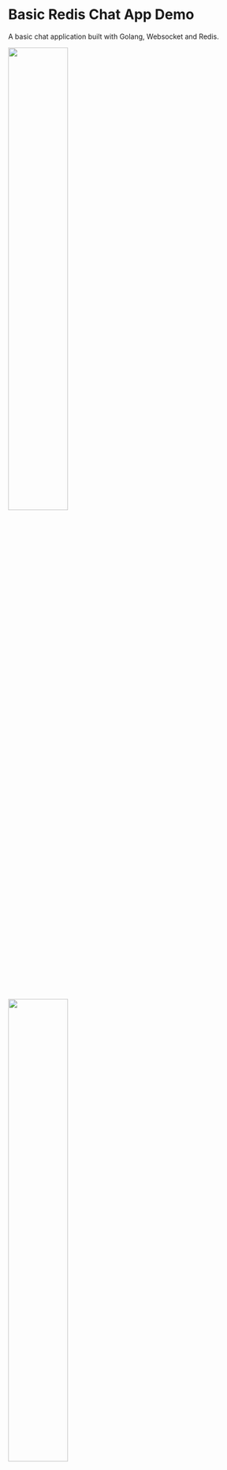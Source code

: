 # Basic Redis Chat App Demo

A basic chat application built with Golang, Websocket and Redis.

<a href="https://raw.githubusercontent.com/redis-developer/basic-redis-chat-app-demo-dotnet/main/docs/screenshot000.png?raw=true"><img src="https://raw.githubusercontent.com/redis-developer/basic-redis-chat-app-demo-dotnet/main/docs/screenshot000.png?raw=true" width="49%"></a>

<a href="https://raw.githubusercontent.com/redis-developer/basic-redis-chat-app-demo-dotnet/main/docs/screenshot001.png?raw=true"><img src="https://raw.githubusercontent.com/redis-developer/basic-redis-chat-app-demo-dotnet/main/docs/screenshot001.png?raw=true" width="49%"></a>

# Overview video

Here's a short video that explains the project and how it uses Redis:

[![Watch the video on YouTube](docs/YTThumbnail.png)](https://www.youtube.com/watch?v=miK7xDkDXF0)

## Technical Stacks

- Frontend - _React_, _Socket_
- Backend - _Go_, _Redis_ (go-redis/redis)

## How it works?

### Client Server

Communication build on websocket messages.

Client should handle messages from websocket with `onmessage(event)` event and processed it, where `event.data`
is stringify JSON.

Send request to server available with websocket `send(data)` function, where `data` is `JSON.stringify(Object)`.

Server receive and response stringify JSON object.

Usually for not atomic message sent with `type:"example"` server respond result will be with
same message type: `type:"example"`, for details see `Chat with websocket` block below.

Server not guarantee that responses is ordered as requests order.

As example:

Client requests

```
>>> Request A
>>> Request B
>>> Request C
```

May have responses in other order

```
<<< Response C
<<< Response A
<<< Response B
```

For complicated throws client should receive response for previous sent message before send next message.

As example in a pseudocode:

```
>>> Open websocket
<<< Waiting for message type ready
>>> Send message type signIn
<<< Waiting for message type authorized
>>> Send message type channelJoin
<<< Waiting for message type channelJoin
>>> Now send multiple message to websocket and multiple receive messages
```

### Registration

![How it works](docs/screenshot000.png)

#### User sign in

Login for chatting, if user not exist it will be created.

Send a message to websocket:

```
{
    type: "signIn",
    signIn: {
        username: "Username",
        password: "Password"
    }
}
```

Receive a message from websocket:

```
{
    type: "authorized",
    authorized: {
        userUUID: "123e4567-e89b-12d3-a456-426614174000",
        accessKey: "generated session access key"
    }
}
```

Send system message to all connected users on success:

```
{
    type: "sys",
    sys: {
        type: "signIn",
        signIn: {
            uuid: "123e4567-e89b-12d3-a456-426614174000",
            username: "Username"
        }
    }
}
```

##### Redis Commands

- Key for store user index by user UUID: `usersUUIDListIndex:<UserUUID>`
  - E.g `usersUUIDListIndex:123e4567-e89b-12d3-a456-426614174000`

###### How the data is stored:

User structure:

```
{
    UUID: "123e4567-e89b-12d3-a456-426614174000",
    Username: "User name",
    Password: "Password",
    AccessKey: "Access key",
    OnLine: true
}
```

- Add user to the end redis list, will return number of elements in success: `RPUSH users <JSON Stringify user structure>`. User index in the list is `<number of elements in list> - 1`

  - E.g `RPUSH users "{\"UUID\":\"123e4567-e89b-12d3-a456-426614174000\",\"Username\":\"User name\",\"Password\":\"Password\",\"AccessKey\":\"Access key\",\"OnLine\":true}"`

- Save index for search user by Username:

  - E.g `SET usersUsernameListIndex:123e4567-e89b-12d3-a456-426614174000 4` where 4 is **User Index**

- Save index for search user by UUID:

  - E.g `SET usersUUIDListIndex:123e4567-e89b-12d3-a456-426614174000 4`

- On error, we should remove index for search by Username:

  - E.g `DEL usersUsernameListIndex:123e4567-e89b-12d3-a456-426614174000`

- Set user online status, should expire after 60sec:
  - E.g `SETEX userStatus:123e4567-e89b-12d3-a456-426614174000 2021-04-06T12:53:10.436Z 60` where we pass the start date in the ISO string format.

###### How the data is accessed:

- Read user by UUID from redis KV, on exist will return user index for users list in redis:

  - E.g `GET usersUUIDListIndex:123e4567-e89b-12d3-a456-426614174000`

- Read user by username from redis KV, on exists will return user index for users list in redis:
  - E.g `GET usersUsernameListIndex:123e4567-e89b-12d3-a456-426614174000`

Key for store users in LList: `users`

- Read user from the start list by user index in list, will return json stringify on success:
  - E.g `lindex users 5` where **5** is index.

#### User sign up

New user registration, will append `signIn` on successful.

Send a message to websocket:

```
{
    type: "signUp",
    signUp: {
        username: "Username",
        password: "Password"
    }
}
```

Receive a message from websocket:

```
{
    type: "authorized",
    authorized: {
        userUUID: "123e4567-e89b-12d3-a456-426614174000",
        accessKey: "generated session access key"
    }
}
```

Each of authorized messages should contain authorized properties `userUUID` and `sessionUUID`, see details below.

Send system message to all connected users:

```
{
    type: "sys",
    sys: {
        type: "signIn",
        signIn: {
            uuid: "123e4567-e89b-12d3-a456-426614174000",
            username: "Username"
        }
    }
}
```

##### **Redis Commands**

Check the `Sign In` section for redis commands, it's the same

#### Logout user

This is atomic command without message body.

Send a message to websocket:

```
{
    type: "signOut",
    userUUID: "123e4567-e89b-12d3-a456-426614174000"
}
```

Receive a message from websocket:

```
{
    type: "signOut",
    signOut: {
        uuid: "123e4567-e89b-12d3-a456-426614174000"
    }
}
```

##### Redis Commands

##### How the data is stored:

On user exist and signed in, remove sign in data.

- Delete user access key:

  - E.g `DEL access_key:123e4567-e89b-12d3-a456-426614174000`

- Set user offline:
  - E.g `DEL userStatus:123e4567-e89b-12d3-a456-426614174000`

##### How the data is accessed:

- Check if user exist. Read user index by UUID from redis list:

  - E.g `GET usersUUIDListIndex:123e4567-e89b-12d3-a456-426614174000`

- Read user from redis list by an index:

  - E.g `LINDEX users 4` where 4 is **User Index**

- Read user online status (it called in `UserGet` method):
  - E.g `GET userStatus:123e4567-e89b-12d3-a456-426614174000`

#### Get users

This is atomic operation, it not expected `users` block in request.

Send a message to websocket:

```
{
    userUUID: "123e4567-e89b-12d3-a456-426614174000",
    type: "users"
}
```

Receive a message from websocket:

```
{
    type: "users",
    users: {
        total: 0,
        received: 0,
        users: [
            {
                UUID: "123e4567-e89b-12d3-a456-426614174000",
                Username: "User name",
                OnLine: true
            }
        ]
    }
}
```

##### Redis Commands

- Read number of users:
  - E.g `LLEN users`
- Read all users:
  - E.g `LRANGE users 0 10` where **10** is number of users.

#### Code Example: Prepare User Data in Redis HashSet

```Go
func (r *Redis) UserCreate(username, password string) (*User, error) {
    log.Println("UserCreate", fmt.Sprintf("[%s|%s]", username, password))

    if user, err := r.getUserFromListByUsername(username); err == nil {
        return user, nil
    }

    user := &User{
        UUID:     uuid.NewString(),
        Username: username,
        Password: password,
    }

    if err := r.addUser(user); err != nil {
        return nil, err
    }
    return user, nil
}
```

### Rooms

![How it works](docs/screenshot001.png)

After signIn/signUp client should send `channelJoin` for receive messages from specified channel.

With empty `channelJoin.recipientUUID` user will join to general channel.

For private channel set `channelJoin.recipientUUID` with valid `userUUID`.

Before channel join we should leave other channels if joined, user should have one joined channel.

Send a message to websocket:

```
{
    userUUID: "123e4567-e89b-12d3-a456-426614174000",
    sessionUUID: "123e4567-e89b-12d3-a456-426614174000",
    type: "channelJoin",
    channelJoin: {
        recipientUUID: "123e4567-e89b-12d3-a456-426614174000",
    }
}
```

Receive a message from websocket

```
{
    type: "channelJoin",
    channelJoin: {
        recipientUUID: "123e4567-e89b-12d3-a456-426614174000",
        messages: [ // array of messages in channel in desc order
            {
                UUID: "123e4567-e89b-12d3-a456-426614174000", // message UUID
                SenderUUID: "123e4567-e89b-12d3-a456-426614174000",
                Sender: {
                    UUID: "123e4567-e89b-12d3-a456-426614174000", //user UUID
                    Username: "User name"
                },
                RecipientUUID: "123e4567-e89b-12d3-a456-426614174000",
                Recipient: {
                    UUID: "123e4567-e89b-12d3-a456-426614174000", //user UUID
                    Username: "User name"
                },
                Message: "Text message",
                CreatedAt: "Message send date"
            }
        ],
        users: [ // array of joined users
            {
                UUID: "123e4567-e89b-12d3-a456-426614174000", //user UUID
                Username: "Username",
                OnLine: true
            }
        ]
    }
}
```

Send system message to all connected users:

```
{
    type: "sys",
    SUUID: "123e4567-e89b-12d3-a456-426614174000",
    userUUID: "123e4567-e89b-12d3-a456-426614174000",
    user: {
        UUID: "123e4567-e89b-12d3-a456-426614174000",
        Username: "User name",
        OnLine: true
    },
    sys: {
        type: "channelJoin",
        channelJoin: {
            recipientUUID: "123e4567-e89b-12d3-a456-426614174000"
        }
    }
}
```

#### Join to channel (room)

After signIn/signUp client should send `channelJoin` for receive messages from specified channel.

With empty `channelJoin.recipientUUID` user will join to general channel.

For private channel set `channelJoin.recipientUUID` with valid `userUUID`.

Before channel join we should leave other channels if joined, user should have one joined channel.

Send a message to websocket:

```
{
    userUUID: "123e4567-e89b-12d3-a456-426614174000",
    sessionUUID: "123e4567-e89b-12d3-a456-426614174000",
    type: "channelJoin",
    channelJoin: {
        recipientUUID: "123e4567-e89b-12d3-a456-426614174000",
    }
}
```

Receive a message from websocket

```
{
    type: "channelJoin",
    channelJoin: {
        recipientUUID: "123e4567-e89b-12d3-a456-426614174000",
        messages: [ // array of messages in channel in desc order
            {
                UUID: "123e4567-e89b-12d3-a456-426614174000", // message UUID
                SenderUUID: "123e4567-e89b-12d3-a456-426614174000",
                Sender: {
                    UUID: "123e4567-e89b-12d3-a456-426614174000", //user UUID
                    Username: "User name"
                },
                RecipientUUID: "123e4567-e89b-12d3-a456-426614174000",
                Recipient: {
                    UUID: "123e4567-e89b-12d3-a456-426614174000", //user UUID
                    Username: "User name"
                },
                Message: "Text message",
                CreatedAt: "Message send date"
            }
        ],
        users: [ // array of joined users
            {
                UUID: "123e4567-e89b-12d3-a456-426614174000", //user UUID
                Username: "Username",
                OnLine: true
            }
        ]
    }
}
```

Send system message to all connected users:

```
{
    type: "sys",
    SUUID: "123e4567-e89b-12d3-a456-426614174000",
    userUUID: "123e4567-e89b-12d3-a456-426614174000",
    user: {
        UUID: "123e4567-e89b-12d3-a456-426614174000",
        Username: "User name",
        OnLine: true
    },
    sys: {
        type: "channelJoin",
        channelJoin: {
            recipientUUID: "123e4567-e89b-12d3-a456-426614174000"
        }
    }
}
```

##### Redis Commands

Leave channel if joined before channel join, see redis flow in `Leave channel` section of this README.

#### How the data is stored:

- Save joined sender to channel `HSET channelUsers:<ChannelUUID> <SenderUUID> <Joined date as string>`:

  - E.g `HSET channelUsers:123e4567-e89b-12d3-a456-426614174000 123e4567-e89b-12d3-a456-426634174000 2021-04-06T13:26:44.415Z`

- Save joined recipient for private channel `HSET channelUsers:<ChannelUUID> <RecipientUUID> <Joined date as string>`:

  - E.g `HSET channelUsers:123e4567-e89b-12d3-a456-426614174000 123e4567-e89b-12d3-a456-426634174000 2021-04-06T13:26:44.415Z`

- Subcribe to channel `SUBSCRIBE <ChannelUUID>`:
  - E.g `SUBSCRIBE 123e4567-e89b-12d3-a456-426614174000`

#### How the data is accessed:

- Read user index by UUID:

  - E.g `GET usersUUIDListIndex:123e4567-e89b-12d3-a456-426614174000`

- Read user list by user index:

  - E.g `LINDEX users 5` where **5** is index

- Read channel UUID `GET channelSenderRecipient:<SenderUUID>:<RecipientUUID>`:

  - E.g `GET channelSenderRecipient:123e4567-e89b-12d3-a456-426614174000:123e4567-e89b-12d3-a456-426614174022`

- Count message in a channel `LLEN channelMessages:<ChannelUUID>`:

  - E.g `LLEN channelMessages:5`

- Read last 10 messages from a channel, if number of messages in a channel less than 10:

  - E.g `LRANGE channelMessages:123e4567-e89b-12d3-a456-426614174000 0, 10`

- Read last 10 messages from a channel, if number of messages in a channel more than 10 `<Offset>` is `<Number of messages>-1`: `LRANGE channelMessages:<ChannelUUID> <Offset>, -1`

  - E.g `LRANGE channelMessages:123e4567-e89b-12d3-a456-426614174000 10, -1`

- Read channel users:
  - E.g `HGETALL channelUsers:123e4567-e89b-12d3-a456-426614174000`

#### Leave channel

Send a message to websocket:

```
{
    SUUID: "123e4567-e89b-12d3-a456-426614174000",
    type: "channelLeave",
    userUUID: "123e4567-e89b-12d3-a456-426614174000",
    channelLeave: {
        recipientUUID: "123e4567-e89b-12d3-a456-426614174000"
    }
}
```

Receive a message from websocket, all connected users will receive it:

```
{
    SUUID: "123e4567-e89b-12d3-a456-426614174000",
    type: "channelLeave",
    userUUID: "123e4567-e89b-12d3-a456-426614174000",
    channelLeave: {
        recipientUUID: "123e4567-e89b-12d3-a456-426614174000"
    }
}
```

##### Redis Commands

###### How the data is stored:

If channel UUID not found for sender or recipient, we should crate it for both.

Generate `channelUUID`.

- Set channel UUID for sender `SET channelSenderRecipient:<SenderUUID>:<RecipientUUID> <ChannelUUID>`:

  - E.g `SET channelSenderRecipient:123e4567-e89b-12d3-a456-426614174000:123e4567-e89b-12d3-a456-426614174000 123e4567-e89b-12d3-a456-426614174000`

- Set channel UUID for recipient: `SET channelSenderRecipient:<RecipientUUID>:<SenderUUID> <ChannelUUID>`
  - E.g `SET channelSenderRecipient:123e4567-e89b-12d3-a456-426614174000:123e4567-e89b-12d3-a456-426614174000 123e4567-e89b-12d3-a456-426614174000`

###### How the data is accessed:

Get channel UUID, will return `public` on empty `recipientUUID`.

Key for private channels, first UUID is a sender(userUUID), second is recipient(userUUID):

```
channelSenderRecipient:123e4567-e89b-12d3-a456-426614174000:123e4567-e89b-12d3-a456-426614174000
```

Key for public channels:

```
channelSenderRecipient:123e4567-e89b-12d3-a456-426614174000:public
```

- Read channel UUID:
  - E.g `GET channelSenderRecipient:123e4567-e89b-12d3-a456-426614174000:public`

#### Code Example: Join Room

```Go
func (r *Redis) ChannelJoin(senderUUID, recipientUUID string) (*ChannelPubSub, string, error) {

	channelUUID, err := r.getChannelUUID(senderUUID, recipientUUID)
	if err != nil {
		return nil, "", err
	}

	err = r.channelJoin(channelUUID, senderUUID, recipientUUID)
	if err != nil {
		return nil, "", err
	}
	pubSub := r.client.Subscribe(channelUUID)
	channel := r.addChannelPubSub(channelUUID, pubSub)
	return channel, channelUUID, nil
}
```

### Messages

Send a message to websocket:

```
{
    userUUID: "123e4567-e89b-12d3-a456-426614174000",
    type: "channelMessage",
    channelMessage: {
        recipientUUID: "123e4567-e89b-12d3-a456-426614174000",
        message: "Message text"
    }
}
```

Receive a message from websocket, all joined users received it too:

```
{
    type: "channelMessage",
    channelMessage: {
        SenderUUID: "123e4567-e89b-12d3-a456-426614174000",
        Sender: {
            UUID: "123e4567-e89b-12d3-a456-426614174000",
            Username: "User name",
            OnLine: true,
        },
        RecipientUUID: "123e4567-e89b-12d3-a456-426614174000",
        Recipient: {
            UUID: "123e4567-e89b-12d3-a456-426614174000",
            Username: "User name",
            OnLine: true,
        },
        Message: "Text message",
        CreatedAt: "0000-00-00T00:00:00.000000000Z"
    }
}
```

#### **Redis Commands**

#### How the data is stored:

- Publish a message to redis PubSub: `PUBLISH <ChannelUUID> <Message json as string>`

  - E.g `PUBLISH 123e4567-e89b-12d3-a456-426614174000 {\"UUID\":\"123e4567-e89b-12d3-a456-426614174000\",\"SenderUUID\":\"123e4567-e89b-12d3-a456-426614174000\",\"RecipientUUID\":\"123e4567-e89b-12d3-a456-426614174000\",\"Message\":\"Text message\",\"CreatedAt\":\"0000-00-00T00:00:00.000000000Z\"}`

- Save message in the end of redis list: `RPUSH channelMessages.<ChannelUUID> <Message json as string>`
  - E.g `RPUSH channelMessages.123e4567-e89b-12d3-a456-426614174000 {\"UUID\":\"123e4567-e89b-12d3-a456-426614174000\",\"SenderUUID\":\"123e4567-e89b-12d3-a456-426614174000\",\"RecipientUUID\":\"123e4567-e89b-12d3-a456-426614174000\",\"Message\":\"Text message\",\"CreatedAt\":\"0000-00-00T00:00:00.000000000Z\"}`

Message structure:

```
{
    UUID: "123e4567-e89b-12d3-a456-426614174000", // message UUID
    SenderUUID: "123e4567-e89b-12d3-a456-426614174000", // user UUID
    RecipientUUID: "123e4567-e89b-12d3-a456-426614174000", // user UUID, or empty for public channel
    Message: "Text message",
    CreatedAt: "0000-00-00T00:00:00.000000000Z"
}
```

#### How the data is accessed:

Read channel UUID. See **Redis Commands** in `Channel leave`.

#### Code Example: Send Message

```Go
func channelSessionsSendMessage(skipUserUUID, channelUUID string, write Write, message *Message) {
	channelSessionsSync.RLock()
	defer channelSessionsSync.RUnlock()
	for _, data := range channelSessionsJoins[channelUUID] {
		if skipUserUUID != "" && skipUserUUID == data.userUUID {
			continue
		}
		if err := write(data.conn, ws.OpText, message); err != nil {
			log.Println(err)
		}
	}
}
```

### Session handling

On first connect to websocket client receive `ready` message:

```
{
    type: "ready",
    ready: {
        sessionUUID: "123e4567-e89b-12d3-a456-426614174000"
    }
}
```

#### Redis Commands

##### How the data is stored:

- Key for store user session UUID: `userSession:123e4567-e89b-12d3-a456-426614174000`

  - E.g `SETEX userSession.123e4567-e89b-12d3-a456-426614174000 0000-00-00T00:00:00.000000000Z 3600`

- Remove user session:

  - E.g `DEL userSession.123e4567-e89b-12d3-a456-426614174000`

##### How the data is accessed:

- Read user session created time:

  - E.g `GET userSession.123e4567-e89b-12d3-a456-426614174000`

#### Code example: Managing session

```Go
func (r *Redis) getKeyUserSession(userSessionUUID string) string {
	return fmt.Sprintf("%s.%s", keyUserSession, userSessionUUID)
}

func (r *Redis) AddConnection(userSessionUUID string) error {
	key := r.getKeyUserSession(userSessionUUID)
	return r.client.Set(key, time.Now().String(), time.Hour).Err()
}

func (r *Redis) DelConnection(userSessionUUID string) error {
	key := r.getKeyUserSession(userSessionUUID)
	return r.client.Del(key).Err()
}
```

## How to run it locally?

The client utilizes **Create React App** template, to run it with the development instance of backend, specify the proxy parameter in **package.json**:

```
  "proxy": "http://localhost:5555",
```

#### Run frontend

```sh
cd client
yarn install
yarn start
```

#### Run backend

#### Set the next environment variables (.env.example):

```
SERVER_ADDRESS=:5555
CLIENT_LOCATION=/api/public
REDIS_HOST=chat-redis
REDIS_ADDRESS=:6379
REDIS_PASSWORD=
```

```sh
go run
```

## Try it out

#### Deploy to Heroku

<p>
    <a href="https://heroku.com/deploy" target="_blank">
        <img src="https://www.herokucdn.com/deploy/button.svg" alt="Deploy to Heorku" />
    </a>
</p>

#### Deploy to Google Cloud

<p>
    <a href="https://deploy.cloud.run" target="_blank">
        <img src="https://deploy.cloud.run/button.svg" alt="Run on Google Cloud" width="150px"/>
    </a>
</p>
